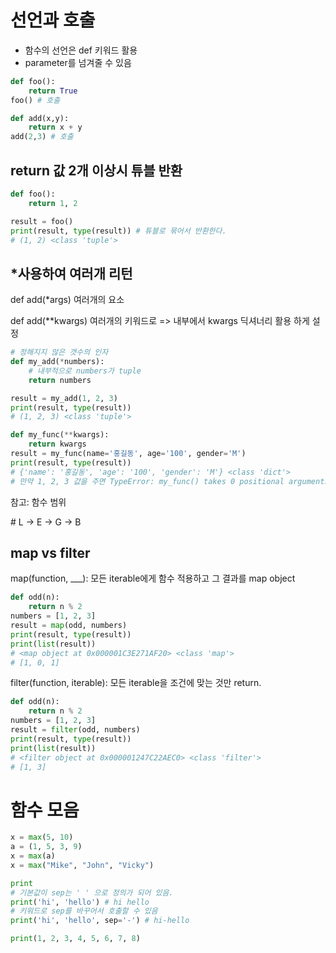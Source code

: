 # 선언과 호출

- 함수의 선언은 def 키워드 활용
- parameter를 넘겨줄 수 있음

```python
def foo():
    return True
foo() # 호출

def add(x,y):
    return x + y
add(2,3) # 호출
```

## return 값 2개 이상시 튜블 반환

```python
def foo():
    return 1, 2

result = foo()
print(result, type(result)) # 튜블로 묶어서 반환한다. 
# (1, 2) <class 'tuple'>
```

## *사용하여 여러개 리턴

def add(*args) 여러개의 요소 

def add(**kwargs) 여러개의 키워드로 => 내부에서 kwargs 딕셔너리 활용 하게 설정

```python
# 정해지지 않은 갯수의 인자
def my_add(*numbers):
    # 내부적으로 numbers가 tuple
    return numbers

result = my_add(1, 2, 3)
print(result, type(result))
# (1, 2, 3) <class 'tuple'>

def my_func(**kwargs):
    return kwargs
result = my_func(name='홍길동', age='100', gender='M')
print(result, type(result))
# {'name': '홍길동', 'age': '100', 'gender': 'M'} <class 'dict'>
# 만약 1, 2, 3 값을 주면 TypeError: my_func() takes 0 positional arguments but 3 were given
```

참고: 함수 범위

\# L -> E -> G -> B





## map vs filter

map(function, ___): 모든 iterable에게 함수 적용하고 그 결과를 map object

```python
def odd(n):
    return n % 2
numbers = [1, 2, 3]
result = map(odd, numbers)
print(result, type(result))
print(list(result))
# <map object at 0x000001C3E271AF20> <class 'map'>
# [1, 0, 1]
```

filter(function, iterable): 모든 iterable을 조건에 맞는 것만 return.

```python
def odd(n):
    return n % 2
numbers = [1, 2, 3]
result = filter(odd, numbers)
print(result, type(result))
print(list(result))
# <filter object at 0x000001247C22AEC0> <class 'filter'>
# [1, 3]
```



# 함수 모음

```python
x = max(5, 10)
a = (1, 5, 3, 9)
x = max(a)
x = max("Mike", "John", "Vicky")
```

























```python
print
# 기본값이 sep는 ' ' 으로 정의가 되어 있음.
print('hi', 'hello') # hi hello
# 키워드로 sep를 바꾸어서 호출할 수 있음
print('hi', 'hello', sep='-') # hi-hello

print(1, 2, 3, 4, 5, 6, 7, 8)
```





